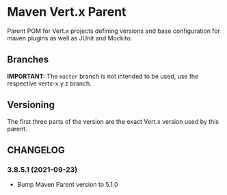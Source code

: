 # Maven Vert.x Parent

Parent POM for Vert.x projects defining versions and base configuration for maven
plugins as well as JUnit and Mockito.

## Branches

**IMPORTANT:** The `master` branch is not intended to be used, use the respective
vertx-x.y.z branch.

## Versioning

The first three parts of the version are the exact Vert.x version used by this
parent.

## CHANGELOG

### 3.8.5.1 (2021-09-23)

* Bump Maven Parent version to 5.1.0
